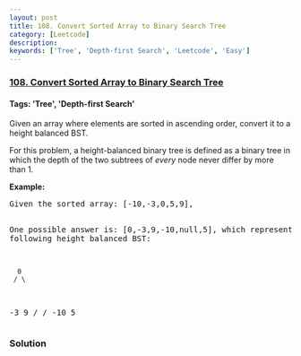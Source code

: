 ```yaml
---
layout: post
title: 108. Convert Sorted Array to Binary Search Tree
category: [Leetcode]
description: 
keywords: ['Tree', 'Depth-first Search', 'Leetcode', 'Easy']
---
```

### [108. Convert Sorted Array to Binary Search Tree](https://leetcode.com/problems/convert-sorted-array-to-binary-search-tree)

#### Tags: 'Tree', 'Depth-first Search'

<div class="content__u3I1 question-content__JfgR"><div><p>Given an array where elements are sorted in ascending order, convert it to a height balanced BST.</p>
<p>For this problem, a height-balanced binary tree is defined as a binary tree in which the depth of the two subtrees of <em>every</em> node never differ by more than 1.</p>
<p><strong>Example:</strong></p>
<pre>Given the sorted array: [-10,-3,0,5,9],

One possible answer is: [0,-3,9,-10,null,5], which represents the following height balanced BST:

      0
     / \
   -3   9
   /   /
 -10  5
</pre>
</div></div>

### Solution
